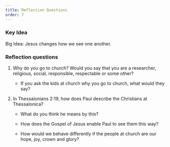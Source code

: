 ```yaml
---
title: Reflection Questions
order: 7
---
```


### Key Idea

Big Idea:  Jesus changes how we see one another.  

### Reflection questions
1. Why do you go to church? Would you say that you are a researcher, religious, social, responsible, respectable or some other?
   
   - If you ask the kids at church why you go to church, what would they say?  
 
2. In Thessalonians 2:19, how does Paul describe the Christians at Thessalonica?
   - What do you think he means by this? 

   - How does the Gospel of Jesus enable Paul to see them this way? 

   - How would we behave differently if the people at church are our hope, joy, crown and glory? 




